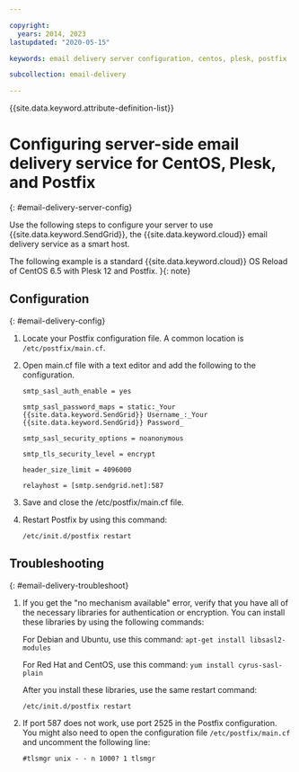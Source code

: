 ```yaml
---

copyright:
  years: 2014, 2023
lastupdated: "2020-05-15"

keywords: email delivery server configuration, centos, plesk, postfix

subcollection: email-delivery

---
```


{{site.data.keyword.attribute-definition-list}}

# Configuring server-side email delivery service for CentOS, Plesk, and Postfix
{: #email-delivery-server-config}

Use the following steps to configure your server to use {{site.data.keyword.SendGrid}}, the {{site.data.keyword.cloud}} email delivery service as a smart host.

The following example is a standard {{site.data.keyword.cloud}} OS Reload of CentOS 6.5 with Plesk 12 and Postfix.
}{: note}

## Configuration
{: #email-delivery-config}

1. Locate your Postfix configuration file. A common location is `/etc/postfix/main.cf`.
2. Open main.cf file with a text editor and add the following to the configuration.

   `smtp_sasl_auth_enable = yes`

   `smtp_sasl_password_maps = static:_Your {{site.data.keyword.SendGrid}} Username_:_Your {{site.data.keyword.SendGrid}} Password_`

   `smtp_sasl_security_options = noanonymous`

   `smtp_tls_security_level = encrypt`

   `header_size_limit = 4096000`

   `relayhost = [smtp.sendgrid.net]:587`

3. Save and close the /etc/postfix/main.cf file.
4. Restart Postfix by using this command:

   `/etc/init.d/postfix restart`

## Troubleshooting
{: #email-delivery-troubleshoot}

1. If you get the "no mechanism available" error, verify that you have all of the necessary libraries for authentication or encryption. You can install these libraries by using the following commands:

   For Debian and Ubuntu, use this command:  `apt-get install libsasl2-modules`

   For Red Hat and CentOS, use this command: `yum install cyrus-sasl-plain`

   After you install these libraries, use the same restart command:

    `/etc/init.d/postfix restart`

2. If port 587 does not work, use port 2525 in the Postfix configuration. You might also need to open the configuration file `/etc/postfix/main.cf` and uncomment the following line:

   `#tlsmgr unix - - n 1000? 1 tlsmgr`
